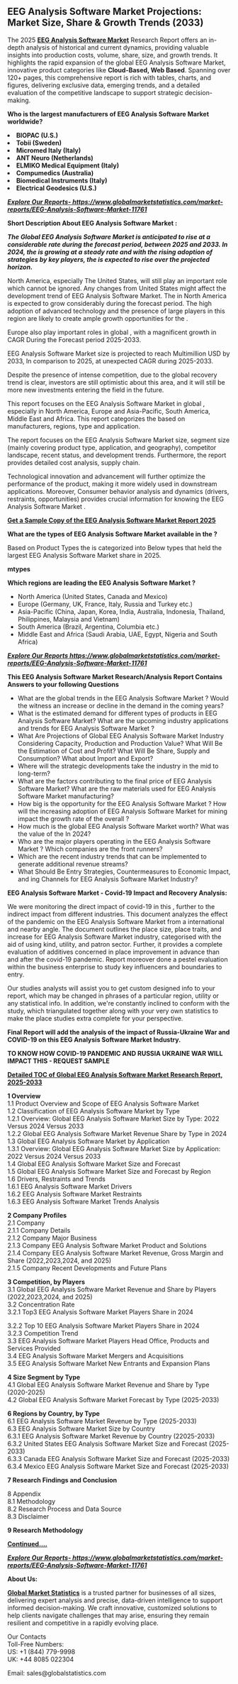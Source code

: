<h2>EEG Analysis Software Market Projections: Market Size, Share & Growth Trends (2033)</h2><p>The 2025 <strong><a href="https://www.globalmarketstatistics.com/market-reports/EEG-Analysis-Software-Market-11761">EEG Analysis Software Market</a></strong> Research Report offers an in-depth analysis of historical and current dynamics, providing valuable insights into production costs, volume, share, size, and growth trends. It highlights the rapid expansion of the global EEG Analysis Software Market, innovative product categories like <strong>Cloud-Based, Web Based</strong>. Spanning over 120+ pages, this comprehensive report is rich with tables, charts, and figures, delivering exclusive data, emerging trends, and a detailed evaluation of the competitive landscape to support strategic decision-making.</p><p><strong>Who is the largest manufacturers of EEG Analysis Software Market worldwide?</strong></p><p><strong><li>BIOPAC (U.S.)<li>Tobii (Sweden)<li>Micromed Italy (Italy)<li>ANT Neuro (Netherlands)<li>ELMIKO Medical Equipment (Italy)<li>Compumedics (Australia)<li>Biomedical Instruments (Italy)<li>Electrical Geodesics (U.S.)</strong></p><p><strong><em><a href="https://www.globalmarketstatistics.com/market-reports/EEG-Analysis-Software-Market-11761">Explore Our Reports-&nbsp;https://www.globalmarketstatistics.com/market-reports/EEG-Analysis-Software-Market-11761</a></em></strong></p><p><strong>Short Description About EEG Analysis Software Market :</strong></p><p><strong><em>The Global EEG Analysis Software Market is anticipated to rise at a considerable rate during the forecast period, between 2025 and 2033. In 2024, the is growing at a steady rate and with the rising adoption of strategies by key players, the is expected to rise over the projected horizon.</em></strong></p><p>North America, especially The United States, will still play an important role which cannot be ignored. Any changes from United States might affect the development trend of EEG Analysis Software Market. The in North America is expected to grow considerably during the forecast period. The high adoption of advanced technology and the presence of large players in this region are likely to create ample growth opportunities for the .</p><p>Europe also play important roles in global , with a magnificent growth in CAGR During the Forecast period 2025-2033.</p><p>EEG Analysis Software Market size is projected to reach Multimillion USD by 2033, In comparison to 2025, at unexpected CAGR during 2025-2033.</p><p>Despite the presence of intense competition, due to the global recovery trend is clear, investors are still optimistic about this area, and it will still be more new investments entering the field in the future.</p><p>This report focuses on the EEG Analysis Software Market in global , especially in North America, Europe and Asia-Pacific, South America, Middle East and Africa. This report categorizes the based on manufacturers, regions, type and application.</p><p>The report focuses on the EEG Analysis Software Market size, segment size (mainly covering product type, application, and geography), competitor landscape, recent status, and development trends. Furthermore, the report provides detailed cost analysis, supply chain.</p><p>Technological innovation and advancement will further optimize the performance of the product, making it more widely used in downstream applications. Moreover, Consumer behavior analysis and dynamics (drivers, restraints, opportunities) provides crucial information for knowing the EEG Analysis Software Market .</p><p><strong><a href="https://www.globalmarketstatistics.com/market-reports/EEG-Analysis-Software-Market-11761">Get a Sample Copy of the EEG Analysis Software Market Report 2025</a></strong></p><p><strong>What are the types of EEG Analysis Software Market available in the ?</strong></p><p>Based on Product Types the is categorized into Below types that held the largest EEG Analysis Software Market share in 2025.</p><p><strong>mtypes</strong></p><p><strong>Which regions are leading the EEG Analysis Software Market ?</strong></p><ul><li>North America (United States, Canada and Mexico)</li><li>Europe (Germany, UK, France, Italy, Russia and Turkey etc.)</li><li>Asia-Pacific (China, Japan, Korea, India, Australia, Indonesia, Thailand, Philippines, Malaysia and Vietnam)</li><li>South America (Brazil, Argentina, Columbia etc.)</li><li>Middle East and Africa (Saudi Arabia, UAE, Egypt, Nigeria and South Africa)</li></ul><p><strong><em><a href="https://www.globalmarketstatistics.com/market-reports/EEG-Analysis-Software-Market-11761">Explore Our Reports https://www.globalmarketstatistics.com/market-reports/EEG-Analysis-Software-Market-11761</a></em></strong></p><p><strong>This EEG Analysis Software Market Research/Analysis Report Contains Answers to your following Questions</strong></p><ul><li>What are the global trends in the EEG Analysis Software Market ? Would the witness an increase or decline in the demand in the coming years?</li><li>What is the estimated demand for different types of products in EEG Analysis Software Market? What are the upcoming industry applications and trends for EEG Analysis Software Market ?</li><li>What Are Projections of Global EEG Analysis Software Market Industry Considering Capacity, Production and Production Value? What Will Be the Estimation of Cost and Profit? What Will Be Share, Supply and Consumption? What about Import and Export?</li><li>Where will the strategic developments take the industry in the mid to long-term?</li><li>What are the factors contributing to the final price of EEG Analysis Software Market? What are the raw materials used for EEG Analysis Software Market manufacturing?</li><li>How big is the opportunity for the EEG Analysis Software Market ? How will the increasing adoption of EEG Analysis Software Market for mining impact the growth rate of the overall ?</li><li>How much is the global EEG Analysis Software Market worth? What was the value of the In 2024?</li><li>Who are the major players operating in the EEG Analysis Software Market ? Which companies are the front runners?</li><li>Which are the recent industry trends that can be implemented to generate additional revenue streams?</li><li>What Should Be Entry Strategies, Countermeasures to Economic Impact, and ing Channels for EEG Analysis Software Market Industry?</li></ul><p><strong>EEG Analysis Software Market - Covid-19 Impact and Recovery Analysis:</strong></p><p>We were monitoring the direct impact of covid-19 in this , further to the indirect impact from different industries. This document analyzes the effect of the pandemic on the EEG Analysis Software Market from a international and nearby angle. The document outlines the place size, place traits, and increase for EEG Analysis Software Market industry, categorised with the aid of using kind, utility, and patron sector. Further, it provides a complete evaluation of additives concerned in place improvement in advance than and after the covid-19 pandemic. Report moreover done a pestel evaluation within the business enterprise to study key influencers and boundaries to entry.</p><p>Our studies analysts will assist you to get custom designed info to your report, which may be changed in phrases of a particular region, utility or any statistical info. In addition, we're constantly inclined to conform with the study, which triangulated together along with your very own statistics to make the place studies extra complete for your perspective.</p><p><strong>Final Report will add the analysis of the impact of Russia-Ukraine War and COVID-19 on this EEG Analysis Software Market Industry.</strong></p><p><strong>TO KNOW HOW COVID-19 PANDEMIC AND RUSSIA UKRAINE WAR WILL IMPACT THIS - REQUEST SAMPLE</strong></p><p><strong><a href="https://www.globalmarketstatistics.com/market-reports/EEG-Analysis-Software-Market-11761">Detailed TOC of Global EEG Analysis Software Market Research Report, 2025-2033</a></strong></p><p><strong>1 Overview</strong><br /> 1.1 Product Overview and Scope of EEG Analysis Software Market<br /> 1.2 Classification of EEG Analysis Software Market by Type<br /> 1.2.1 Overview: Global EEG Analysis Software Market Size by Type: 2022 Versus 2024 Versus 2033<br /> 1.2.2 Global EEG Analysis Software Market Revenue Share by Type in 2024<br /> 1.3 Global EEG Analysis Software Market by Application<br /> 1.3.1 Overview: Global EEG Analysis Software Market Size by Application: 2022&nbsp;Versus 2024 Versus 2033<br /> 1.4 Global EEG Analysis Software Market Size and Forecast<br /> 1.5 Global EEG Analysis Software Market Size and Forecast by Region<br /> 1.6 Drivers, Restraints and Trends<br /> 1.6.1 EEG Analysis Software Market Drivers<br /> 1.6.2 EEG Analysis Software Market Restraints<br /> 1.6.3 EEG Analysis Software Market Trends Analysis</p><p><strong>2 Company Profiles</strong><br /> 2.1 Company<br /> 2.1.1 Company Details<br /> 2.1.2 Company Major Business<br /> 2.1.3 Company EEG Analysis Software Market Product and Solutions<br /> 2.1.4 Company EEG Analysis Software Market Revenue, Gross Margin and Share (2022,2023,2024, and 2025)<br /> 2.1.5 Company Recent Developments and Future Plans</p><p><strong>3 Competition, by Players</strong><br /> 3.1 Global EEG Analysis Software Market Revenue and Share by Players (2022,2023,2024, and 2025)<br /> 3.2 Concentration Rate<br /> 3.2.1 Top3 EEG Analysis Software Market Players Share in 2024</p><p>3.2.2 Top 10 EEG Analysis Software Market Players Share in 2024<br /> 3.2.3 Competition Trend<br /> 3.3 EEG Analysis Software Market Players Head Office, Products and Services Provided<br /> 3.4 EEG Analysis Software Market Mergers and Acquisitions<br /> 3.5 EEG Analysis Software Market New Entrants and Expansion Plans</p><p><strong>4 Size Segment by Type</strong><br /> 4.1 Global EEG Analysis Software Market Revenue and Share by Type (2020-2025)<br /> 4.2 Global EEG Analysis Software Market Forecast by Type (2025-2033)</p><p><strong>6 Regions by Country, by Type</strong><br /> 6.1 EEG Analysis Software Market Revenue by Type (2025-2033)<br /> 6.3 EEG Analysis Software Market Size by Country<br /> 6.3.1 EEG Analysis Software Market Revenue by Country (22025-2033)<br /> 6.3.2 United States EEG Analysis Software Market Size and Forecast (2025-2033)<br /> 6.3.3 Canada EEG Analysis Software Market Size and Forecast (2025-2033)<br /> 6.3.4 Mexico EEG Analysis Software Market Size and Forecast (2025-2033)</p><p><strong>7 Research Findings and Conclusion</strong></p><p>8 Appendix<br /> 8.1 Methodology<br /> 8.2 Research Process and Data Source<br /> 8.3 Disclaimer</p><p><strong>9 Research Methodology</strong></p><p><strong><a href="https://www.globalmarketstatistics.com/market-reports/EEG-Analysis-Software-Market-11761">Continued&hellip;.</a></strong></p><p><strong><em><a href="https://www.globalmarketstatistics.com/market-reports/EEG-Analysis-Software-Market-11761">Explore Our Reports-&nbsp;https://www.globalmarketstatistics.com/market-reports/EEG-Analysis-Software-Market-11761</a></em></strong></p><p><strong>About Us:</strong></p><p><strong><a href="https://www.globalmarketstatistics.com/">Global Market Statistics</a></strong> is a trusted partner for businesses of all sizes, delivering expert analysis and precise, data-driven intelligence to support informed decision-making. We craft innovative, customized solutions to help clients navigate challenges that may arise, ensuring they remain resilient and competitive in a rapidly evolving place.</p><p>Our Contacts<br /> Toll-Free Numbers:<br /> US: +1 (844) 779-9998<br /> UK: +44 8085 022304</p><p>Email: sales@globalstatistics.com</p>
